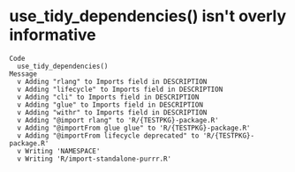 # use_tidy_dependencies() isn't overly informative

    Code
      use_tidy_dependencies()
    Message
      v Adding "rlang" to Imports field in DESCRIPTION
      v Adding "lifecycle" to Imports field in DESCRIPTION
      v Adding "cli" to Imports field in DESCRIPTION
      v Adding "glue" to Imports field in DESCRIPTION
      v Adding "withr" to Imports field in DESCRIPTION
      v Adding "@import rlang" to 'R/{TESTPKG}-package.R'
      v Adding "@importFrom glue glue" to 'R/{TESTPKG}-package.R'
      v Adding "@importFrom lifecycle deprecated" to 'R/{TESTPKG}-package.R'
      v Writing 'NAMESPACE'
      v Writing 'R/import-standalone-purrr.R'

